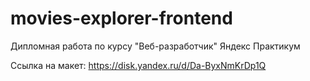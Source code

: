 # movies-explorer-frontend
Дипломная работа по курсу "Веб-разработчик" Яндекс Практикум

Ссылка на макет: https://disk.yandex.ru/d/Da-ByxNmKrDp1Q